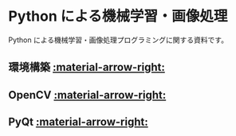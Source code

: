 # Python による機械学習・画像処理

Python による機械学習・画像処理プログラミングに関する資料です。

## 環境構築 [:material-arrow-right:](./environment.md)

## OpenCV [:material-arrow-right:](./opencv.md)

## PyQt [:material-arrow-right:](./pyqt.md)

<br>
